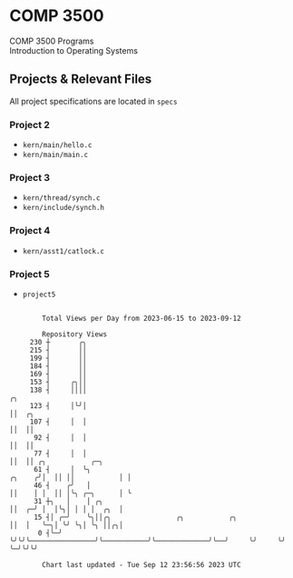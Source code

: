 # COMP 3500
COMP 3500 Programs  
Introduction to Operating Systems  
## Projects & Relevant Files
All project specifications are located in `specs`
### Project 2
- `kern/main/hello.c`
- `kern/main/main.c`
### Project 3
- `kern/thread/synch.c`
- `kern/include/synch.h`
### Project 4
- `kern/asst1/catlock.c`
### Project 5
- `project5`

```

        Total Views per Day from 2023-06-15 to 2023-09-12

        Repository Views
     230 ┼       ╭╮
     215 ┤       ││
     199 ┤       ││
     184 ┤       ││
     169 ┤       ││
     153 ┤     ╭╮││
     138 ┤     ││││                                                         ╭╮
     123 ┤     │╰╯│                                                         ││  ╭╮
     107 ┤     │  │                                                         ││  ││
      92 ┤     │  │                                                         ││  ││
      77 ┤     │  │                                                         ││  ││ ╭╮           ╭─╮
      61 ┤     │  ╰╮                                                 ╭╮    ╭╯│  ││ ││           │ │
      46 ┤    ╭╯   │                                                 ││    │ │  ││ │╰╮ ╭─╮      │ ╰
      31 ┼╮   │    │ ╭╮                                              ││  ╭─╯ │  │╰╮│ │ │ │  ╭╮  │
      15 ┤│ ╭─╯    ╰╮││╭╮                ╭╮           ╭╮             ││  │   ╰─╮│ ╰╯ ╰╮│ ╰╮ ││╭╮│
       0 ┤╰─╯       ╰╯╰╯╰────────────────╯╰───────────╯╰─────────────╯╰──╯     ╰╯     ╰╯  ╰─╯╰╯╰╯

        Chart last updated - Tue Sep 12 23:56:56 2023 UTC
        
```
